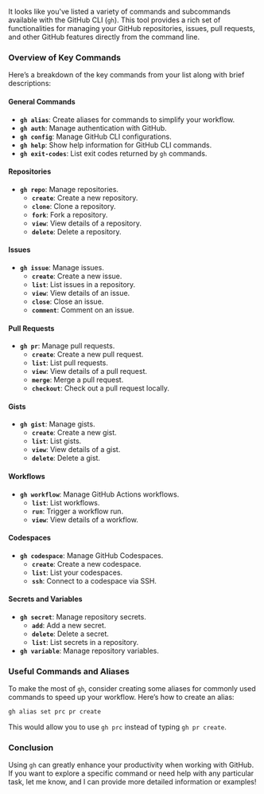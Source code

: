 It looks like you've listed a variety of commands and subcommands available with the GitHub CLI (`gh`). This tool provides a rich set of functionalities for managing your GitHub repositories, issues, pull requests, and other GitHub features directly from the command line.

### Overview of Key Commands

Here’s a breakdown of the key commands from your list along with brief descriptions:

#### **General Commands**
- **`gh alias`**: Create aliases for commands to simplify your workflow.
- **`gh auth`**: Manage authentication with GitHub.
- **`gh config`**: Manage GitHub CLI configurations.
- **`gh help`**: Show help information for GitHub CLI commands.
- **`gh exit-codes`**: List exit codes returned by `gh` commands.

#### **Repositories**
- **`gh repo`**: Manage repositories.
  - **`create`**: Create a new repository.
  - **`clone`**: Clone a repository.
  - **`fork`**: Fork a repository.
  - **`view`**: View details of a repository.
  - **`delete`**: Delete a repository.

#### **Issues**
- **`gh issue`**: Manage issues.
  - **`create`**: Create a new issue.
  - **`list`**: List issues in a repository.
  - **`view`**: View details of an issue.
  - **`close`**: Close an issue.
  - **`comment`**: Comment on an issue.

#### **Pull Requests**
- **`gh pr`**: Manage pull requests.
  - **`create`**: Create a new pull request.
  - **`list`**: List pull requests.
  - **`view`**: View details of a pull request.
  - **`merge`**: Merge a pull request.
  - **`checkout`**: Check out a pull request locally.

#### **Gists**
- **`gh gist`**: Manage gists.
  - **`create`**: Create a new gist.
  - **`list`**: List gists.
  - **`view`**: View details of a gist.
  - **`delete`**: Delete a gist.

#### **Workflows**
- **`gh workflow`**: Manage GitHub Actions workflows.
  - **`list`**: List workflows.
  - **`run`**: Trigger a workflow run.
  - **`view`**: View details of a workflow.

#### **Codespaces**
- **`gh codespace`**: Manage GitHub Codespaces.
  - **`create`**: Create a new codespace.
  - **`list`**: List your codespaces.
  - **`ssh`**: Connect to a codespace via SSH.

#### **Secrets and Variables**
- **`gh secret`**: Manage repository secrets.
  - **`add`**: Add a new secret.
  - **`delete`**: Delete a secret.
  - **`list`**: List secrets in a repository.
- **`gh variable`**: Manage repository variables.

### Useful Commands and Aliases

To make the most of `gh`, consider creating some aliases for commonly used commands to speed up your workflow. Here’s how to create an alias:

```bash
gh alias set prc pr create
```

This would allow you to use `gh prc` instead of typing `gh pr create`.

### Conclusion

Using `gh` can greatly enhance your productivity when working with GitHub. If you want to explore a specific command or need help with any particular task, let me know, and I can provide more detailed information or examples!
